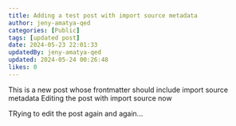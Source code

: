 ```yaml
---
title: Adding a test post with import source metadata
author: jeny-amatya-qed
categories: [Public]
tags: [updated post]
date: 2024-05-23 22:01:33 
updatedBy: jeny-amatya-qed
updated: 2024-05-24 00:26:48 
likes: 0
---
```


This is a new post whose frontmatter should include import source metadata
Editing the post with import source now

TRying to edit the post again and again...